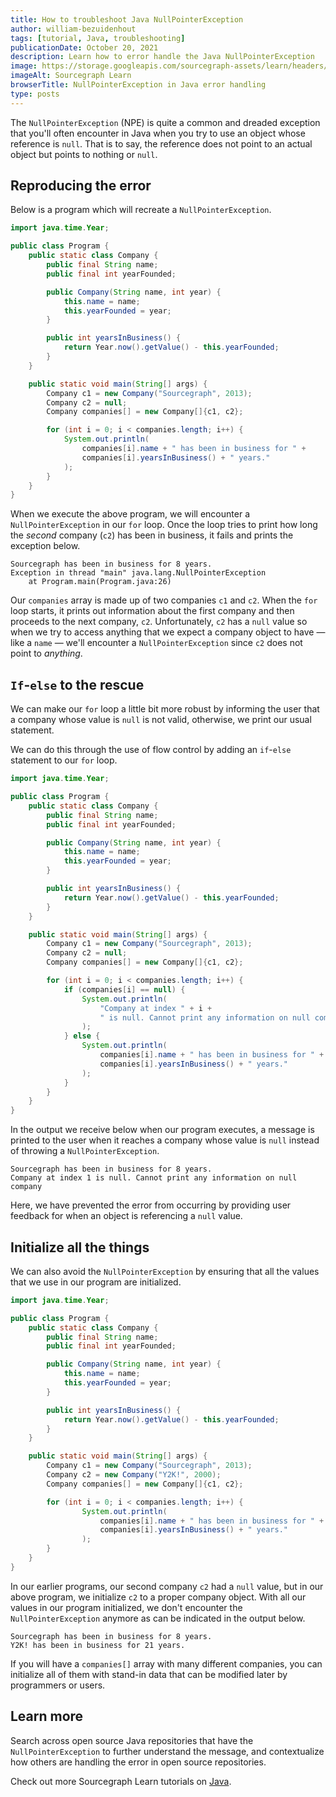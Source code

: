 ```yaml
---
title: How to troubleshoot Java NullPointerException
author: william-bezuidenhout
tags: [tutorial, Java, troubleshooting]
publicationDate: October 20, 2021
description: Learn how to error handle the Java NullPointerException
image: https://storage.googleapis.com/sourcegraph-assets/learn/headers/sourcegraph-learn-header.png
imageAlt: Sourcegraph Learn
browserTitle: NullPointerException in Java error handling
type: posts
---
```


The `NullPointerException` (NPE) is quite a common and dreaded exception that you'll often encounter in Java when you try to use an object whose reference is `null`. That is to say, the reference does not point to an actual object but points to nothing or `null`.

## Reproducing the error

Below is a program which will recreate a `NullPointerException`.

```java
import java.time.Year;

public class Program {
    public static class Company {
        public final String name;
        public final int yearFounded;

        public Company(String name, int year) {
            this.name = name;
            this.yearFounded = year;
        }

        public int yearsInBusiness() {
            return Year.now().getValue() - this.yearFounded;
        }
    }

    public static void main(String[] args) {
        Company c1 = new Company("Sourcegraph", 2013);
        Company c2 = null;
        Company companies[] = new Company[]{c1, c2};

        for (int i = 0; i < companies.length; i++) {
            System.out.println(
                companies[i].name + " has been in business for " + 
                companies[i].yearsInBusiness() + " years."
            );
        }
    }
}
```

When we execute the above program, we will encounter a `NullPointerException` in our `for` loop. Once the loop tries to print how long the _second_ company (`c2`) has been in business, it fails and prints the exception below.

```
Sourcegraph has been in business for 8 years.
Exception in thread "main" java.lang.NullPointerException
	at Program.main(Program.java:26)
```

Our `companies` array is made up of two companies `c1` and `c2`. When the `for` loop starts, it prints out information about the first company and then proceeds to the next company, `c2`. Unfortunately, `c2` has a `null` value so when we try to access anything that we expect a company object to have — like a `name` — we'll encounter a `NullPointerException` since `c2` does not point to _anything_.

## `If`-`else` to the rescue

We can make our `for` loop a little bit more robust by informing the user that a company whose value is `null` is not valid, otherwise, we print our usual statement. 

We can do this through the use of flow control by adding an `if`-`else` statement to our `for` loop.

```java
import java.time.Year;

public class Program {
    public static class Company {
        public final String name;
        public final int yearFounded;

        public Company(String name, int year) {
            this.name = name;
            this.yearFounded = year;
        }

        public int yearsInBusiness() {
            return Year.now().getValue() - this.yearFounded;
        }
    }

    public static void main(String[] args) {
        Company c1 = new Company("Sourcegraph", 2013);
        Company c2 = null;
        Company companies[] = new Company[]{c1, c2};

        for (int i = 0; i < companies.length; i++) {
            if (companies[i] == null) {
                System.out.println(
                    "Company at index " + i + 
                    " is null. Cannot print any information on null company"
                );
            } else {
                System.out.println(
                    companies[i].name + " has been in business for " + 
                    companies[i].yearsInBusiness() + " years."
                );
            }
        }
    }
}
```

In the output we receive below when our program executes, a message is printed to the user when it reaches a company whose value is `null` instead of throwing a `NullPointerException`.

```
Sourcegraph has been in business for 8 years.
Company at index 1 is null. Cannot print any information on null company
```

Here, we have prevented the error from occurring by providing user feedback for when an object is referencing a `null` value.

## Initialize all the things

We can also avoid the `NullPointerException` by ensuring that all the values that we use in our program are initialized.

```java
import java.time.Year;

public class Program {
    public static class Company {
        public final String name;
        public final int yearFounded;

        public Company(String name, int year) {
            this.name = name;
            this.yearFounded = year;
        }

        public int yearsInBusiness() {
            return Year.now().getValue() - this.yearFounded;
        }
    }

    public static void main(String[] args) {
        Company c1 = new Company("Sourcegraph", 2013);
        Company c2 = new Company("Y2K!", 2000);
        Company companies[] = new Company[]{c1, c2};

        for (int i = 0; i < companies.length; i++) {
                System.out.println(
                    companies[i].name + " has been in business for " + 
                    companies[i].yearsInBusiness() + " years."
                );
        }
    }
}

```

In our earlier programs, our second company `c2` had a `null` value, but in our above program, we initialize `c2` to a proper company object. With all our values in our program initialized, we don't encounter the `NullPointerException` anymore as can be indicated in the output below.

```
Sourcegraph has been in business for 8 years.
Y2K! has been in business for 21 years.
```

If you will have a `companies[]` array with many different companies, you can initialize all of them with stand-in data that can be modified later by programmers or users. 

## Learn more

Search across open source Java repositories that have the `NullPointerException` to further understand the message, and contextualize how others are handling the error in open source repositories.

<SourcegraphSearch query="NullPointerException lang:java" patternType="literal"/>

Check out more Sourcegraph Learn tutorials on [Java](https://learn.sourcegraph.com/tags/java).

